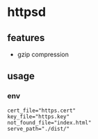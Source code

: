 # httpsd

## features
- gzip compression

## usage
### env
```
cert_file="https.cert"
key_file="https.key"
not_found_file="index.html"
serve_path="./dist/"
```
